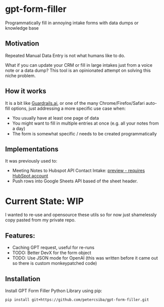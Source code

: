 # gpt-form-filler
Programmatically fill in annoying intake forms with data dumps or knowledge base


## Motivation
Repeated Manual Data Entry is not what humans like to do. 

What if you can update your CRM or fill in large intakes just from a voice note or a data dump?
This tool is an opinionated attempt on solving this niche problem.

## How it works
It is a bit like [Guardrails.ai](https://github.com/guardrails-ai/guardrails),
or one of the many Chrome/Firefox/Safari auto-fill options,
just addressing a more specific use case when:
* You usually have at least one page of data
* You might want to fill in multiple entries at once (e.g. all your notes from a day)
* The form is somewhat specific / needs to be created programmatically

## Implementations
It was previously used to:
* Meeting Notes to Hubspot API Contact Intake: [preview - requires HubSpot account](https://app.hubspot.com/ecosystem/43920988/marketplace/apps/_preview/voxana-voice-data-entry-2150554)
* Push rows into Google Sheets API based of the sheet header. 

# Current State: WIP
I wanted to re-use and opensource these utils so for now just shamelessly copy pasted from my private repo.

## Features:
* Caching GPT request, useful for re-runs
* TODO: Better DevX for the form object
* TODO: Use JSON mode for OpenAI (this was written before it came out so there is custom monkeypatched code)

## Installation
Install GPT Form Filler Python Library using pip:

```shell
pip install git+https://github.com/petercsiba/gpt-form-filler.git
```